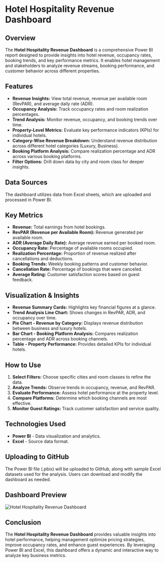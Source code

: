 # Hotel Hospitality Revenue Dashboard

## Overview
The **Hotel Hospitality Revenue Dashboard** is a comprehensive Power BI report designed to provide insights into hotel revenue, occupancy rates, booking trends, and key performance metrics. It enables hotel management and stakeholders to analyze revenue streams, booking performance, and customer behavior across different properties.

## Features
- **Revenue Insights:** View total revenue, revenue per available room (RevPAR), and average daily rate (ADR).
- **Occupancy Analysis:** Track occupancy rates and room realization percentages.
- **Trend Analysis:** Monitor revenue, occupancy, and booking trends over time.
- **Property-Level Metrics:** Evaluate key performance indicators (KPIs) for individual hotels.
- **Category-Wise Revenue Breakdown:** Understand revenue distribution across different hotel categories (Luxury, Business).
- **Booking Platform Analysis:** Compare realization percentage and ADR across various booking platforms.
- **Filter Options:** Drill down data by city and room class for deeper insights.

## Data Sources
The dashboard utilizes data from Excel sheets, which are uploaded and processed in Power BI.

## Key Metrics
- **Revenue:** Total earnings from hotel bookings.
- **RevPAR (Revenue per Available Room):** Revenue generated per available room.
- **ADR (Average Daily Rate):** Average revenue earned per booked room.
- **Occupancy Rate:** Percentage of available rooms occupied.
- **Realization Percentage:** Proportion of revenue realized after cancellations and deductions.
- **Booking Trends:** Weekly booking patterns and customer behavior.
- **Cancellation Rate:** Percentage of bookings that were canceled.
- **Average Rating:** Customer satisfaction scores based on guest feedback.

## Visualization & Insights
- **Revenue Summary Cards:** Highlights key financial figures at a glance.
- **Trend Analysis Line Chart:** Shows changes in RevPAR, ADR, and occupancy over time.
- **Pie Chart - Revenue by Category:** Displays revenue distribution between business and luxury hotels.
- **Bar Chart - Booking Platform Analysis:** Compares realization percentage and ADR across booking channels.
- **Table - Property Performance:** Provides detailed KPIs for individual hotels.

## How to Use
1. **Select Filters:** Choose specific cities and room classes to refine the data.
2. **Analyze Trends:** Observe trends in occupancy, revenue, and RevPAR.
3. **Evaluate Performance:** Assess hotel performance at the property level.
4. **Compare Platforms:** Determine which booking channels are most effective.
5. **Monitor Guest Ratings:** Track customer satisfaction and service quality.

## Technologies Used
- **Power BI** - Data visualization and analytics.
- **Excel** - Source data format.

## Uploading to GitHub
The Power BI file (.pbix) will be uploaded to GitHub, along with sample Excel datasets used for the analysis. Users can download and modify the dashboard as needed.

## Dashboard Preview
![Hotel Hospitality Revenue Dashboard](Hotel_Hospitality_Dashboard.png)

## Conclusion
The **Hotel Hospitality Revenue Dashboard** provides valuable insights into hotel performance, helping management optimize pricing strategies, improve occupancy rates, and enhance guest experiences. By leveraging Power BI and Excel, this dashboard offers a dynamic and interactive way to analyze key business metrics.
